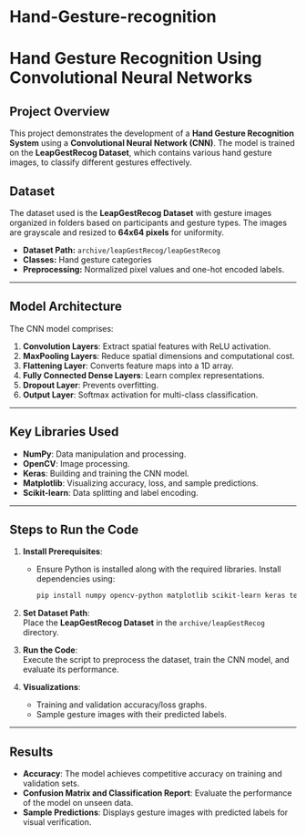 # Hand-Gesture-recognition

# Hand Gesture Recognition Using Convolutional Neural Networks  

## Project Overview  
This project demonstrates the development of a **Hand Gesture Recognition System** using a **Convolutional Neural Network (CNN)**. The model is trained on the **LeapGestRecog Dataset**, which contains various hand gesture images, to classify different gestures effectively.  

## Dataset  
The dataset used is the **LeapGestRecog Dataset** with gesture images organized in folders based on participants and gesture types. The images are grayscale and resized to **64x64 pixels** for uniformity.  

- **Dataset Path:** `archive/leapGestRecog/leapGestRecog`
- **Classes:** Hand gesture categories  
- **Preprocessing:** Normalized pixel values and one-hot encoded labels.  

---

## Model Architecture  

The CNN model comprises:  
1. **Convolution Layers**: Extract spatial features with ReLU activation.  
2. **MaxPooling Layers**: Reduce spatial dimensions and computational cost.  
3. **Flattening Layer**: Converts feature maps into a 1D array.  
4. **Fully Connected Dense Layers**: Learn complex representations.  
5. **Dropout Layer**: Prevents overfitting.  
6. **Output Layer**: Softmax activation for multi-class classification.  

---

## Key Libraries Used  
- **NumPy**: Data manipulation and processing.  
- **OpenCV**: Image processing.  
- **Keras**: Building and training the CNN model.  
- **Matplotlib**: Visualizing accuracy, loss, and sample predictions.  
- **Scikit-learn**: Data splitting and label encoding.  

---

## Steps to Run the Code  
1. **Install Prerequisites**:  
   - Ensure Python is installed along with the required libraries. Install dependencies using:  
     ```bash
     pip install numpy opencv-python matplotlib scikit-learn keras tensorflow
     ```  

2. **Set Dataset Path**:  
   Place the **LeapGestRecog Dataset** in the `archive/leapGestRecog` directory.  

3. **Run the Code**:  
   Execute the script to preprocess the dataset, train the CNN model, and evaluate its performance.  

4. **Visualizations**:  
   - Training and validation accuracy/loss graphs.  
   - Sample gesture images with their predicted labels.  

---

## Results  
- **Accuracy**: The model achieves competitive accuracy on training and validation sets.  
- **Confusion Matrix and Classification Report**: Evaluate the performance of the model on unseen data.  
- **Sample Predictions**: Displays gesture images with predicted labels for visual verification.  
